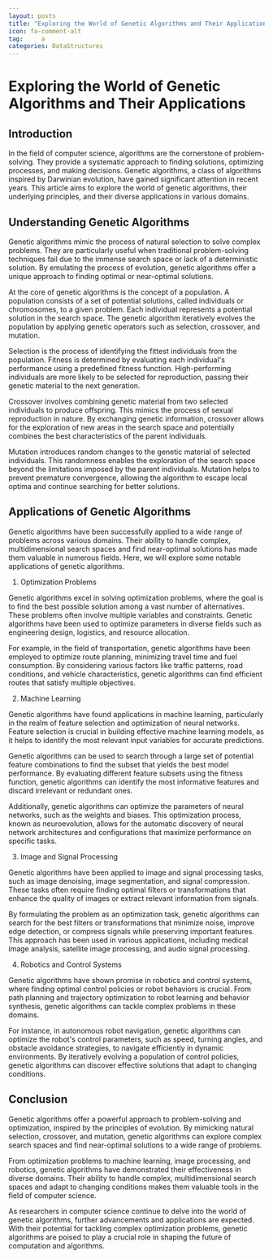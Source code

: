 ```yaml
---
layout: posts
title: "Exploring the World of Genetic Algorithms and Their Applications"
icon: fa-comment-alt
tag:     a
categories: DataStructures
---
```



# Exploring the World of Genetic Algorithms and Their Applications

## Introduction

In the field of computer science, algorithms are the cornerstone of problem-solving. They provide a systematic approach to finding solutions, optimizing processes, and making decisions. Genetic algorithms, a class of algorithms inspired by Darwinian evolution, have gained significant attention in recent years. This article aims to explore the world of genetic algorithms, their underlying principles, and their diverse applications in various domains.

## Understanding Genetic Algorithms

Genetic algorithms mimic the process of natural selection to solve complex problems. They are particularly useful when traditional problem-solving techniques fail due to the immense search space or lack of a deterministic solution. By emulating the process of evolution, genetic algorithms offer a unique approach to finding optimal or near-optimal solutions.

At the core of genetic algorithms is the concept of a population. A population consists of a set of potential solutions, called individuals or chromosomes, to a given problem. Each individual represents a potential solution in the search space. The genetic algorithm iteratively evolves the population by applying genetic operators such as selection, crossover, and mutation.

Selection is the process of identifying the fittest individuals from the population. Fitness is determined by evaluating each individual's performance using a predefined fitness function. High-performing individuals are more likely to be selected for reproduction, passing their genetic material to the next generation.

Crossover involves combining genetic material from two selected individuals to produce offspring. This mimics the process of sexual reproduction in nature. By exchanging genetic information, crossover allows for the exploration of new areas in the search space and potentially combines the best characteristics of the parent individuals.

Mutation introduces random changes to the genetic material of selected individuals. This randomness enables the exploration of the search space beyond the limitations imposed by the parent individuals. Mutation helps to prevent premature convergence, allowing the algorithm to escape local optima and continue searching for better solutions.

## Applications of Genetic Algorithms

Genetic algorithms have been successfully applied to a wide range of problems across various domains. Their ability to handle complex, multidimensional search spaces and find near-optimal solutions has made them valuable in numerous fields. Here, we will explore some notable applications of genetic algorithms.

1. Optimization Problems

Genetic algorithms excel in solving optimization problems, where the goal is to find the best possible solution among a vast number of alternatives. These problems often involve multiple variables and constraints. Genetic algorithms have been used to optimize parameters in diverse fields such as engineering design, logistics, and resource allocation.

For example, in the field of transportation, genetic algorithms have been employed to optimize route planning, minimizing travel time and fuel consumption. By considering various factors like traffic patterns, road conditions, and vehicle characteristics, genetic algorithms can find efficient routes that satisfy multiple objectives.

2. Machine Learning

Genetic algorithms have found applications in machine learning, particularly in the realm of feature selection and optimization of neural networks. Feature selection is crucial in building effective machine learning models, as it helps to identify the most relevant input variables for accurate predictions.

Genetic algorithms can be used to search through a large set of potential feature combinations to find the subset that yields the best model performance. By evaluating different feature subsets using the fitness function, genetic algorithms can identify the most informative features and discard irrelevant or redundant ones.

Additionally, genetic algorithms can optimize the parameters of neural networks, such as the weights and biases. This optimization process, known as neuroevolution, allows for the automatic discovery of neural network architectures and configurations that maximize performance on specific tasks.

3. Image and Signal Processing

Genetic algorithms have been applied to image and signal processing tasks, such as image denoising, image segmentation, and signal compression. These tasks often require finding optimal filters or transformations that enhance the quality of images or extract relevant information from signals.

By formulating the problem as an optimization task, genetic algorithms can search for the best filters or transformations that minimize noise, improve edge detection, or compress signals while preserving important features. This approach has been used in various applications, including medical image analysis, satellite image processing, and audio signal processing.

4. Robotics and Control Systems

Genetic algorithms have shown promise in robotics and control systems, where finding optimal control policies or robot behaviors is crucial. From path planning and trajectory optimization to robot learning and behavior synthesis, genetic algorithms can tackle complex problems in these domains.

For instance, in autonomous robot navigation, genetic algorithms can optimize the robot's control parameters, such as speed, turning angles, and obstacle avoidance strategies, to navigate efficiently in dynamic environments. By iteratively evolving a population of control policies, genetic algorithms can discover effective solutions that adapt to changing conditions.

## Conclusion

Genetic algorithms offer a powerful approach to problem-solving and optimization, inspired by the principles of evolution. By mimicking natural selection, crossover, and mutation, genetic algorithms can explore complex search spaces and find near-optimal solutions to a wide range of problems.

From optimization problems to machine learning, image processing, and robotics, genetic algorithms have demonstrated their effectiveness in diverse domains. Their ability to handle complex, multidimensional search spaces and adapt to changing conditions makes them valuable tools in the field of computer science.

As researchers in computer science continue to delve into the world of genetic algorithms, further advancements and applications are expected. With their potential for tackling complex optimization problems, genetic algorithms are poised to play a crucial role in shaping the future of computation and algorithms.